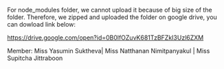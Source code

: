 For node_modules folder, we cannot upload it because of big size of the folder.
Therefore, we zipped and uploaded the folder on google drive, you can dowload link below:

https://drive.google.com/open?id=0B0lfOZuvK681TzBFZkI3Uzl6ZXM

Member:
Miss Yasumin Suktheva|
Miss Natthanan Nimitpanyakul |
Miss Supitcha Jittraboon
